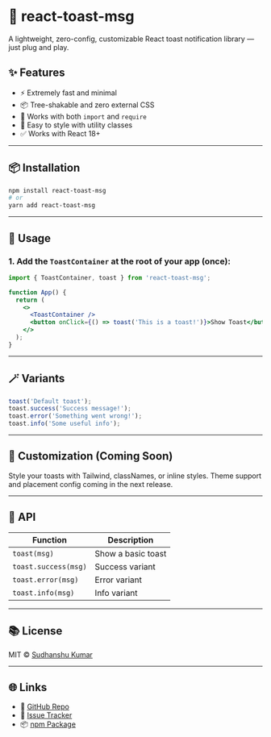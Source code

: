 # 🚀 react-toast-msg

A lightweight, zero-config, customizable React toast notification library — just plug and play.

## ✨ Features

- ⚡ Extremely fast and minimal
- 📦 Tree-shakable and zero external CSS
- 🧩 Works with both `import` and `require`
- 🎨 Easy to style with utility classes
- ✅ Works with React 18+

---

## 📦 Installation

```bash
npm install react-toast-msg
# or
yarn add react-toast-msg
````

---

## 🔧 Usage

### 1. Add the `ToastContainer` at the root of your app (once):

```jsx
import { ToastContainer, toast } from 'react-toast-msg';

function App() {
  return (
    <>
      <ToastContainer />
      <button onClick={() => toast('This is a toast!')}>Show Toast</button>
    </>
  );
}
```

---

## 🪄 Variants

```js
toast('Default toast');
toast.success('Success message!');
toast.error('Something went wrong!');
toast.info('Some useful info');
```

---

## 🎨 Customization (Coming Soon)

Style your toasts with Tailwind, classNames, or inline styles. Theme support and placement config coming in the next release.

---

## 🔌 API

| Function             | Description        |
| -------------------- | ------------------ |
| `toast(msg)`         | Show a basic toast |
| `toast.success(msg)` | Success variant    |
| `toast.error(msg)`   | Error variant      |
| `toast.info(msg)`    | Info variant       |

---

## 📚 License

MIT © [Sudhanshu Kumar](https://github.com/sudhucodes)

---

## 🌐 Links

* 📁 [GitHub Repo](https://github.com/sudhucodes/react-toast-msg)
* 🐞 [Issue Tracker](https://github.com/sudhucodes/react-toast-msg/issues)
* 📦 [npm Package](https://www.npmjs.com/package/react-toast-msg)